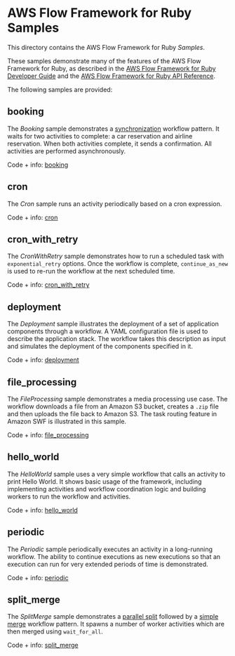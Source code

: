 AWS Flow Framework for Ruby Samples
===================================

This directory contains the AWS Flow Framework for Ruby *Samples*.

These samples demonstrate many of the features of the AWS Flow Framework
for Ruby, as described in the [AWS Flow Framework for Ruby Developer
Guide](http://docs.aws.amazon.com/amazonswf/latest/awsrbflowguide/) and
the [AWS Flow Framework for Ruby API
Reference](http://docs.aws.amazon.com/amazonswf/latest/awsrbflowapi/).

The following samples are provided:

booking
-------

The *Booking* sample demonstrates a
[synchronization](http://docs.aws.amazon.com/amazonswf/latest/awsrbflowguide/programming-workflow-patterns.html#programming-workflow-patterns-synchronization)
workflow pattern. It waits for two activities to complete: a car
reservation and airline reservation. When both activities complete, it
sends a confirmation. All activities are performed asynchronously.

Code + info: [booking](booking/)

cron
----

The *Cron* sample runs an activity periodically based on a cron
expression.

Code + info: [cron](cron/)

cron_with_retry
-----------------

The *CronWithRetry* sample demonstrates how to run a scheduled task with
`exponential_retry` options. Once the workflow is
complete, `continue_as_new` is used to re-run the
workflow at the next scheduled time.

Code + info: [cron_with_retry](cron_with_retry/)

deployment
----------

The *Deployment* sample illustrates the deployment of a set of
application components through a workflow. A YAML configuration file is
used to describe the application stack. The workflow takes this
description as input and simulates the deployment of the components
specified in it.

Code + info: [deployment](deployment/)

file_processing
----------------

The *FileProcessing* sample demonstrates a media processing use case.
The workflow downloads a file from an Amazon S3 bucket, creates a
`.zip` file and then uploads the file back to Amazon
S3. The task routing feature in Amazon SWF is illustrated in this
sample.

Code + info: [file_processing](file_processing/)

hello_world
------------

The *HelloWorld* sample uses a very simple workflow that calls an
activity to print Hello World. It shows basic usage of the framework,
including implementing activities and workflow coordination logic and
building workers to run the workflow and activities.

Code + info: [hello_world](hello_world/)

periodic
--------

The *Periodic* sample periodically executes an activity in a
long-running workflow. The ability to continue executions as new
executions so that an execution can run for very extended periods of
time is demonstrated.

Code + info: [periodic](periodic/)

split_merge
------------

The *SplitMerge* sample demonstrates a [parallel
split](http://docs.aws.amazon.com/amazonswf/latest/awsrbflowguide/programming-workflow-patterns.html#programming-workflow-patterns-synchronization)
followed by a [simple
merge](http://docs.aws.amazon.com/amazonswf/latest/awsrbflowguide/programming-workflow-patterns.html#programming-workflow-patterns-simple-merge)
workflow pattern. It spawns a number of worker activities which are then
merged using `wait_for_all`.

Code + info: [split_merge](split_merge/)
